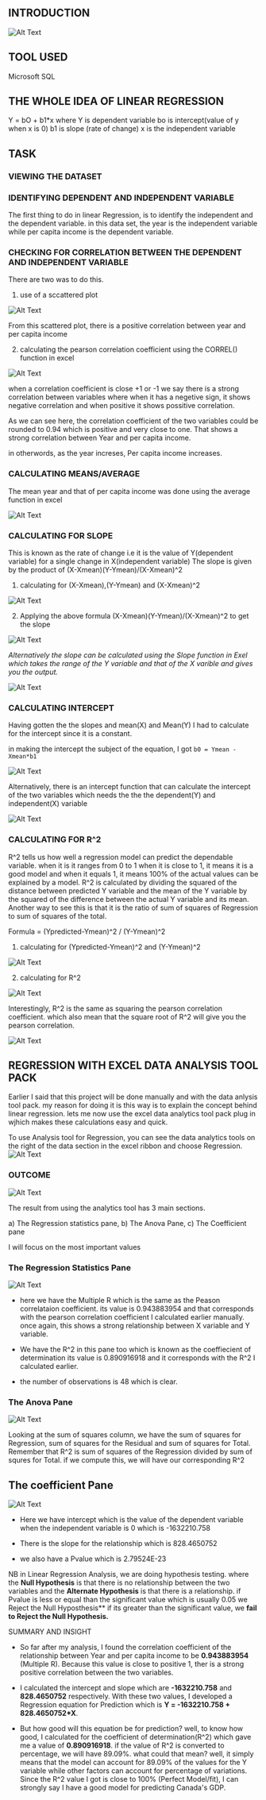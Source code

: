 ## INTRODUCTION 
![Alt Text](https://github.com/Mario-Gozie/SQL-Task/blob/main/Images/intro.png)



## TOOL  USED 

Microsoft SQL

## THE WHOLE IDEA OF LINEAR REGRESSION
 Y = bO + b1*x
 where Y is dependent variable
       bo is intercept(value of y when x is 0)
       b1 is slope (rate of change)
       x is the independent variable 

## TASK 

### VIEWING THE DATASET

### IDENTIFYING DEPENDENT AND INDEPENDENT VARIABLE
The first thing to do in linear Regression, is to identify the independent and the dependent variable. 
in this data set, the year is the independent variable while per capita income is the dependent variable.

### CHECKING FOR CORRELATION BETWEEN THE DEPENDENT AND INDEPENDENT VARIABLE

There are two was to do this.

1) use of a sccattered plot


![Alt Text](https://github.com/Mario-Gozie/Canada-GDP-Prediction-Simple-Linear-Regression/blob/main/images/The_Scattered_Plot.png)


From this scattered plot, there is a positive correlation between year and per capita income

2) calculating the pearson correlation coefficient using the CORREL() function in excel


![Alt Text](https://github.com/Mario-Gozie/Canada-GDP-Prediction-Simple-Linear-Regression/blob/main/images/Peason_Corretion.png)


when a correlation coefficient is close +1 or -1 we say there is a strong correlation between variables where when it has a negetive sign, it shows negative correlation and when positive it shows possitive correlation.

As we can see here, the correlation coefficient of the two variables could be rounded to  0.94 which is positive and very close to one. That shows a strong correlation between Year and per capita income.

in otherwords, as the year increses, Per capita income increases.


### CALCULATING MEANS/AVERAGE

The mean year and that of per capita income was done using the average function in excel 

![Alt Text](https://github.com/Mario-Gozie/Canada-GDP-Prediction-Simple-Linear-Regression/blob/main/images/Means.png)


### CALCULATING FOR SLOPE

This is known as the rate of change i.e it is the value of Y(dependent variable) for a single change in X(independent variable)
The slope is given by the product of (X-Xmean)(Y-Ymean)/(X-Xmean)^2

1) calculating for (X-Xmean),(Y-Ymean) and (X-Xmean)^2

![Alt Text](https://github.com/Mario-Gozie/Canada-GDP-Prediction-Simple-Linear-Regression/blob/main/images/calc_X-Xmean_for_slope.png)

2) Applying the above formula (X-Xmean)(Y-Ymean)/(X-Xmean)^2 to get the slope

![Alt Text](https://github.com/Mario-Gozie/Canada-GDP-Prediction-Simple-Linear-Regression/blob/main/images/calc_slope.png)

_Alternatively the slope can be calculated using the Slope function in Exel which takes the range of the Y variable and that of the X varible and gives you the output._


![Alt Text](https://github.com/Mario-Gozie/Canada-GDP-Prediction-Simple-Linear-Regression/blob/main/images/calc_slope_function.png)


### CALCULATING INTERCEPT

Having gotten the the slopes and mean(X) and Mean(Y) I had to calculate for the intercept since it is a constant.

in making the intercept the subject of the equation, I got `b0 = Ymean - Xmean*b1`

![Alt Text](https://github.com/Mario-Gozie/Canada-GDP-Prediction-Simple-Linear-Regression/blob/main/images/Calc_slop_with_Equation.png)


Alternatively, there is an intercept function that can calculate the intercept of the two variables which needs the the the dependent(Y) and independent(X) variable

![Alt Text](https://github.com/Mario-Gozie/Canada-GDP-Prediction-Simple-Linear-Regression/blob/main/images/calc_slope_funtion.png)

### CALCULATING FOR R^2

R^2 tells us how well a regression model can predict the dependable variable. when it is it ranges from 0 to 1 when it is close to 1, it means it is a good model and when it equals 1, it means 100% of the actual values can be explained by a model.
R^2 is calculated by dividing the squared of the distance between predicted Y variable and the mean of the Y variable by the squared of the difference between the actual Y variable and its mean.
Another way to see this is that it is the ratio of sum of squares of Regression to sum of squares of the total.

 Formula = (Ypredicted-Ymean)^2 / (Y-Ymean)^2 

1) calculating for (Ypredicted-Ymean)^2  and (Y-Ymean)^2

![Alt Text](https://github.com/Mario-Gozie/Canada-GDP-Prediction-Simple-Linear-Regression/blob/main/images/Y-Ymean_and_Ypred%20-%20Ymean_calc.png)

2) calculating for R^2

![Alt Text](https://github.com/Mario-Gozie/Canada-GDP-Prediction-Simple-Linear-Regression/blob/main/images/R%5E2_calc.png)

Interestingly, R^2 is the same as squaring the pearson correlation coefficient. which also mean that the square root of R^2 will give you the pearson correlation.


![Alt Text](https://github.com/Mario-Gozie/Canada-GDP-Prediction-Simple-Linear-Regression/blob/main/images/R%5E2_from_correlation.png)

## REGRESSION WITH EXCEL DATA ANALYSIS TOOL PACK

Earlier I said that this project will be done manually and with the data anlysis tool pack. my reason for doing it is this way is to explain the concept behind linear regression.
lets me now use the excel data analytics tool pack plug in wjhich makes these calculations easy and quick.

To use Analysis tool for Regression, you can see the data analytics tools on the right of the data section in the excel ribbon and choose Regression.
![Alt Text](https://github.com/Mario-Gozie/Canada-GDP-Prediction-Simple-Linear-Regression/blob/main/images/Screenshot%20(380).png)

### OUTCOME
![Alt Text](https://github.com/Mario-Gozie/Canada-GDP-Prediction-Simple-Linear-Regression/blob/main/images/Analysis_tool_outcome.png)

The result from using the analytics tool has 3 main sections.

a) The Regression statistics pane,
b) The Anova Pane,
c) The Coefficient pane

I will focus on the most important values

### The Regression Statistics Pane

![Alt Text](https://github.com/Mario-Gozie/Canada-GDP-Prediction-Simple-Linear-Regression/blob/main/images/Regression-statistics-pane.png)

* here we have the Multiple R which is the same as the Peason correlataion coefficient.
its value is 0.943883954 and that corresponds with the pearson correlation coefficient I calculated earlier manually. once again, this shows a strong relationship between X variable and Y variable.

* We have the R^2 in this pane too which is known as the coeffiecient of determination
its value is 0.890916918 and it corresponds with the R^2 I calculated earlier.

* the number of observations is 48 which is clear.

### The Anova Pane


![Alt Text](https://github.com/Mario-Gozie/Canada-GDP-Prediction-Simple-Linear-Regression/blob/main/images/Anova_pane.png)

Looking at the sum of squares column, we have the sum of squares for Regression, sum of squares for the Residual and sum of squares for Total.
Remember that R^2 is sum of squares of the Regression divided by sum of squres for Total.  if we compute this, we will have our corresponding R^2

## The coefficient Pane 

![Alt Text]()

* Here we have intercept which is the value of the dependent variable when the independent variable is 0 which is -1632210.758

* There is the slope for the relationship which is 828.4650752

* we also have a Pvalue which is 2.79524E-23


NB in Linear Regression Analysis, we are doing hypothesis testing. where the **Null Hypothesis** is that there is no relationship between the two variables and the **Alternate Hypothesis** is that there is a relationship. if Pvalue is less or equal than the significant value which is usually 0.05
we Reject the Null Hyposthesis** if its greater than the significant value, we **fail to Reject the Null Hypothesis.**

SUMMARY AND INSIGHT

* So far after my analysis, I found the correlation coefficient of the relationship between Year and per capita income to be **0.943883954** (Multiple R). Because this value is close to positive 1, ther is a strong positive correlation between the two variables.

* I calculated the intercept and slope which are **-1632210.758** and **828.4650752** respectively. With these two values, I developed a Regression equation for Prediction which is **Y = -1632210.758 + 828.4650752*X**. 

* But how good will this equation be for prediction? well, to know how good, I calculated for the coefficient of determination(R^2) which gave me a value of **0.890916918**. if the value of R^2 is converted to percentage, we will have 89.09%. what could that mean? well, it simply means that the model can account for 89.09%  of the values for the Y variable while other factors can account for percentage of variations. Since the R^2 value I got is close to 100% (Perfect Model/fit), I can strongly say I have a good model for predicting Canada's GDP.
